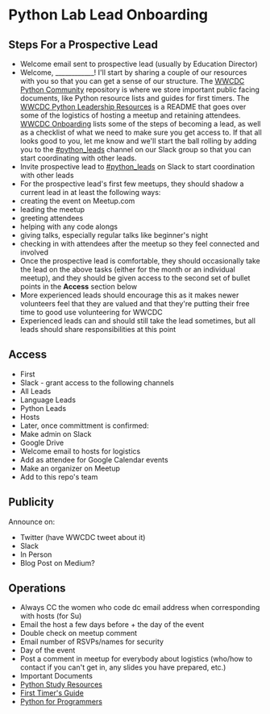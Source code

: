 # Python Lab Lead Onboarding

## Steps For a Prospective Lead
* Welcome email sent to prospective lead (usually by Education Director)
 * Welcome, ____________! I'll start by sharing a couple of our resources with you so that you can get a sense of our structure. The [WWCDC Python Community](https://github.com/womenwhocodedc/python-community) repository is where we store important public facing documents, like Python resource lists and guides for first timers. The [WWCDC Python Leadership Resources](https://github.com/womenwhocodedc/organization/blob/master/leadership-resources/Education/Python/README.md) is a README that goes over some of the logistics of hosting a meetup and retaining attendees. [WWCDC Onboarding](https://github.com/womenwhocodedc/python-community/blob/master/events/onboarding.md) lists some of the steps of becoming a lead, as well as a checklist of what we need to make sure you get access to. If that all looks good to you, let me know and we'll start the ball rolling by adding you to the [#python_leads]() channel on our Slack group so that you can start coordinating with other leads.
* Invite prospective lead to [#python_leads]() on Slack to start coordination with other leads
* For the prospective lead's first few meetups, they should shadow a current lead in at least the following ways:
 * creating the event on Meetup.com
 * leading the meetup
  * greeting attendees
  * helping with any code alongs
  * giving talks, especially regular talks like beginner's night
 * checking in with attendees after the meetup so they feel connected and involved
* Once the prospective lead is comfortable, they should occasionally take the lead on the above tasks (either for the month or an individual meetup), and they should be given access to the second set of bullet points in the **Access** section below
 * More experienced leads should encourage this as it makes newer volunteers feel that they are valued and that they're putting their free time to good use volunteering for WWCDC
 * Experienced leads can and should still take the lead sometimes, but all leads should share responsibilities at this point

## Access
* First
 * Slack - grant access to the following channels
  * All Leads
  * Language Leads
  * Python Leads
  * Hosts
* Later, once committment is confirmed:
 * Make admin on Slack
 * Google Drive
 * Welcome email to hosts for logistics
 * Add as attendee for Google Calendar events
 * Make an organizer on Meetup
 * Add to this repo's team

## Publicity
Announce on:
* Twitter (have WWCDC tweet about it)
* Slack
* In Person
* Blog Post on Medium?

## Operations
* Always CC the women who code dc email address when corresponding with hosts (for Su)
* Email the host a few days before + the day of the event
 * Double check on meetup comment
 * Email number of RSVPs/names for security
* Day of the event
 * Post a comment in meetup for everybody about logistics (who/how to contact if you can't get in, any slides you have prepared, etc.)
* Important Documents
 * [Python Study Resources](https://github.com/womenwhocodedc/python-community/blob/master/python_study_resources.md)
 * [First Timer's Guide](https://github.com/womenwhocodedc/python-community/blob/master/first_timers_guide.md)
 * [Python for Programmers](https://github.com/womenwhocodedc/python-community/blob/master/python_for_programmers.md)
